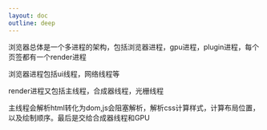 ```yaml
---
layout: doc
outline: deep
---
```

<!-- cpu(Central Processing Unit) gpu(Graphics Processing Unit) 是浏览器的核心 ， 操作系统是中间层 ，最外层是应用层
![alt text](./imgs/image.png)

另外还需要了解的是Process和Thread。

进程可以描述为应用程序的执行程序。线程存在于进程内部并执行其进程程序的任何部分。

当您启动应用程序时，会创建一个进程。程序可能会创建线程来帮助其工作。操作系统为进程提供了一块“内存”供其使用，并且所有应用程序状态都保存在该私有内存空间中。当您关闭应用程序时，进程也会消失，操作系统会释放内存。

进程可以请求操作系统启动另一个进程来运行不同的任务。当这种情况发生时，内存的不同部分将分配给新进程。如果两个进程需要通信，它们可以使用进程间通信 (IPC) 进行通信
## 谷歌浏览器的架构
最顶层是browser，它与负责应用程序不同部分的其他进程进行协调。对于渲染器进程，会创建多个进程并将其分配给每个选项卡
![alt text](./imgs/image1.png)

| Process  | What it controls |
|----------|------------------|
| Browser  | 控制应用的chrome部分, 包括地址栏,书签,前进后退按钮.也处理不可见的权限部分,例如网络请求和文件访问. |
| Renderer | 控制选项卡下网站展示的部分 |
| Plugin   | 控制网站使用的任何插件，例如 flash. |
| GPU      | 处理GPU任务,独立于其他进程.它被分成不同的进程，因为 GPU 处理来自多个应用程序的请求并将它们绘制在同位置. |

还有更多进程，例如扩展进程和实用程序进程。
## 导航
重点介绍用户请求网站和浏览器准备呈现页面的部分，从browser Process开始

标签之外的所有内容均由浏览器进程处理。浏览器进程具有多个线程，例如绘制浏览器按钮和输入字段的 UI 线程、处理网络堆栈以从互联网接收数据的网络线程、控制文件访问的存储线程等。当您在地址栏中键入 URL 时，您的输入由浏览器进程的 UI 线程处理。
### 处理input
当用户尝试在地址栏输入，UI thread 会询问这是一个搜索查询还是URL,因此UI thread 需要解析并决定发送到搜索引擎还是站点
### 开始导航
当按下Enter,UI thread 会发起Network call ,network thread 会执行适当的协议，例如 DNS 查找和为请求建立 TLS 连接。

此时，network thread 可能收到服务器重定向标头，在这种情况下，network thread 会与UI thread通信，告知服务器正在请求重定向，然后发起另一个URL请求
### 查阅respond
一旦响应体进入，network thread 会在必要时查看stream的前几个字节。响应的 Content-Type 标头应该会说明它是什么类型的数据，但由于它可能缺失或错误，因此 MIME 类型嗅探 在此完成

如果是一个html文件，下一步将它交给renderer Process,如果是zip格式或者一些其他类型，则会交给下载管理器

这也是 safebrowsing发生的地方，如果域和响应数据匹配到未知的恶意站点，network thread 将发出警报展示一个warning page

此外也会进行cors检查，以确保敏感的跨站点数据不要进入 renderer Process
### 查询 renderer process
当所有的检查通过，并且network thread确信浏览器应该导航到请求的站点，network thread告知UI thread 数据就绪。UI thread 将找到renderer process 继续网页渲染

由于网络请求可能需要几百毫秒才能得到响应，因此当 UI thread 在步骤 2 向network thread发送 URL 请求时，它已经知道它们正在导航到哪个站点。UI thread尝试在网络请求的同时主动查找或启动渲染器进程。这样，如果一切按预期进行，当network thread收到数据时，渲染器进程已经处于待机状态。如果导航重定向跨站点，则可能不会使用此待机进程，在这种情况下可能需要不同的进程。

### 提交导航
现在数据和renderer thread已准备就绪，browser thread会向renderer thread发送 IPC 以提交导航。它还会传递数据流，以便渲染器进程可以继续接收 HTML 数据。一旦浏览器进程收到渲染器进程中已提交的确认，导航即完成，文档加载阶段开始。

导航提交后，renderer thread将继续加载资源并渲染页面。渲染器进程“完成”渲染后，它会将 IPC 发送回浏览器进程（这是 onload在页面所有帧上触发所有事件并完成执行之后）。此时，UI 线程停止选项卡loading

这里的完成，是不考虑 在这之后 用户端js能加载额外的资源和渲染新视图

## 渲染进程的内部工作原理
渲染进程的核心工作是将 HTML、CSS 和 JavaScript 转换为用户可以交互的网页。

### 解析
解析DOM：当渲染进程收到导航的提交消息并开始接收 HTML 数据时，主线程开始解析文本字符串（HTML）并将其转换为DOM。

加载子资源：网站通常会使用外部资源，如图片、CSS 和 JavaScript。这些文件需要从网络或缓存中加载。主线程可以在解析构建 DOM 时逐个请求它们，但为了加快速度，“proload scanner”会同时运行。

如果 HTML 文档中有img或link 之类的内容，预加载扫描器会查看 HTML 解析器生成的标记，并在 browser process中向network thread发送请求。

当 HTML 解析器发现标签时script，它会暂停 HTML 文档的解析，并加载、解析和执行 JavaScript 代码

### 提示浏览器如何加载资源
如果不希望阻塞解析，则可以将async或defer属性添加到script标签中。然后，浏览器会异步加载和运行 JavaScript 代码，并且不会阻止解析。如果合适，您也可以使用JavaScript 模块。link rel="preload"（它也不会加载和执行脚本，而只会安排以更高的优先级下载和缓存它）是一种通知浏览器当前导航肯定需要该资源并且希望尽快下载的方法。


### 样式计算
主线程解析 CSS 并确定每个 DOM 节点的计算样式。这是关于根据 CSS 选择器将哪种样式应用于每个元素的信息。
### 布局
现在，渲染器进程知道了文档的结构和每个节点的样式，但这还不足以渲染页面。想象一下，你正试图通过电话向朋友描述一幅画。“有一个大红圆圈和一个小蓝方块”这些信息不足以让你的朋友知道这幅画到底是什么样子。

布局是查找元素几何形状的过程。主线程遍历 DOM 和计算样式，并创建包含 xy 坐标和边界框大小等信息的布局树。布局树的结构可能与 DOM 树相似，但它仅包含与页面上可见内容相关的信息。如果display: none应用了，则该元素不是布局树(layout tree)的一部分（但是，具有 的元素visibility: hidden位于布局树中）。同样，如果应用了具有类似内容的伪元素p::before{content:"Hi!"}，则即使它不在 DOM 中，它也包含在布局树中。
### paint
知道这些还不够，还需要判断绘制的顺序，设置了z-index会导致错误的渲染 -->

浏览器总体是一个多进程的架构，包括浏览器进程，gpu进程，plugin进程，每个页签都有一个render进程

浏览器进程包括ui线程，网络线程等

render进程又包括主线程，合成器线程，光栅线程

主线程会解析html转化为dom,js会阻塞解析，解析css计算样式，计算布局位置，以及绘制顺序。最后是交给合成器线程和GPU